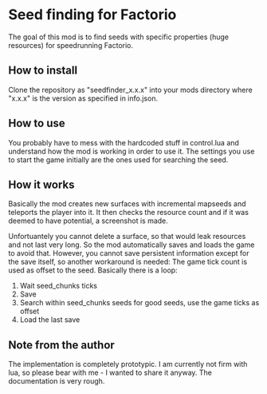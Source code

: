 # Seed finding for Factorio

The goal of this mod is to find seeds with specific properties (huge resources) for speedrunning Factorio.

## How to install

Clone the repository as "seedfinder_x.x.x" into your mods directory where "x.x.x" is the version as specified in info.json.

## How to use

You probably have to mess with the hardcoded stuff in control.lua and understand how the mod is working in order to use it.
The settings you use to start the game initially are the ones used for searching the seed.

## How it works

Basically the mod creates new surfaces with incremental mapseeds and teleports the player into it.
It then checks the resource count and if it was deemed to have potential, a screenshot is made.

Unfortuantely you cannot delete a surface, so that would leak resources and not last very long.
So the mod automatically saves and loads the game to avoid that.
However, you cannot save persistent information except for the save itself, so another workaround is needed:
The game tick count is used as offset to the seed.
Basically there is a loop:

 1. Wait seed_chunks ticks
 2. Save
 3. Search within seed_chunks seeds for good seeds, use the game ticks as offset
 4. Load the last save
 
## Note from the author

The implementation is completely prototypic. I am currently not firm with lua, so please bear with me - I wanted to share it anyway. The documentation is very rough.
